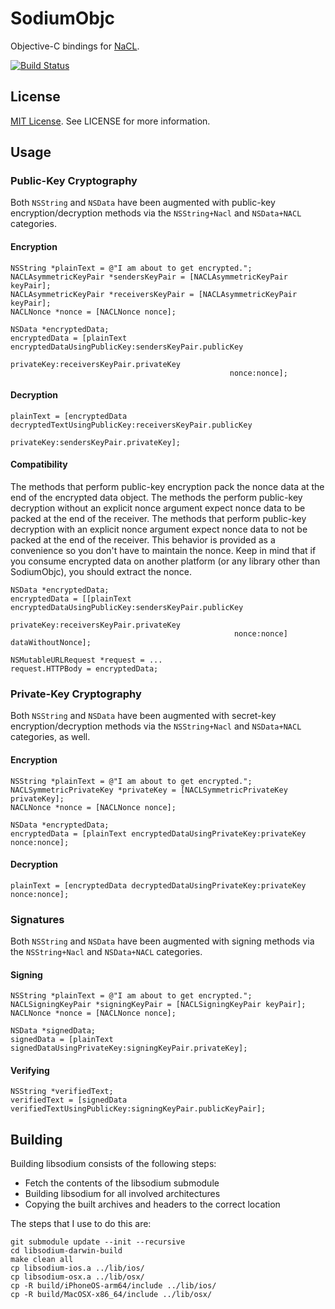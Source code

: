 # SodiumObjc

Objective-C bindings for [NaCL](http://nacl.cr.yp.to).

[![Build Status](https://travis-ci.org/Tabbedout/SodiumObjc.svg)](https://travis-ci.org/Tabbedout/SodiumObjc)

## License

[MIT License](https://tldrlegal.com/license/mit-license). See LICENSE for more information.

## Usage

### Public-Key Cryptography

Both `NSString` and `NSData` have been augmented with public-key encryption/decryption
methods via the `NSString+Nacl` and `NSData+NACL` categories.

#### Encryption

    NSString *plainText = @"I am about to get encrypted.";
    NACLAsymmetricKeyPair *sendersKeyPair = [NACLAsymmetricKeyPair keyPair];
    NACLAsymmetricKeyPair *receiversKeyPair = [NACLAsymmetricKeyPair keyPair];
    NACLNonce *nonce = [NACLNonce nonce];

    NSData *encryptedData;
    encryptedData = [plainText encryptedDataUsingPublicKey:sendersKeyPair.publicKey
                                                privateKey:receiversKeyPair.privateKey
                                                     nonce:nonce];


#### Decryption

    plainText = [encryptedData decryptedTextUsingPublicKey:receiversKeyPair.publicKey
                                                privateKey:sendersKeyPair.privateKey];

#### Compatibility

The methods that perform public-key encryption pack the nonce data at the end of the
encrypted data object. The methods the perform public-key decryption without an
explicit nonce argument expect nonce data to be packed at the end of the receiver.
The methods that perform public-key decryption with an explicit nonce argument expect
nonce data to not be packed at the end of the receiver. This behavior is provided as a
convenience so you don't have to maintain the nonce. Keep in mind that if you consume
encrypted data on another platform (or any library other than SodiumObjc), you should
extract the nonce.

    NSData *encryptedData;
    encryptedData = [[plainText encryptedDataUsingPublicKey:sendersKeyPair.publicKey
                                                 privateKey:receiversKeyPair.privateKey
                                                      nonce:nonce] dataWithoutNonce];

    NSMutableURLRequest *request = ...
    request.HTTPBody = encryptedData;

### Private-Key Cryptography

Both `NSString` and `NSData` have been augmented with secret-key encryption/decryption
methods via the `NSString+Nacl` and `NSData+NACL` categories, as well.

#### Encryption

    NSString *plainText = @"I am about to get encrypted.";
    NACLSymmetricPrivateKey *privateKey = [NACLSymmetricPrivateKey privateKey];
    NACLNonce *nonce = [NACLNonce nonce];

    NSData *encryptedData;
    encryptedData = [plainText encryptedDataUsingPrivateKey:privateKey nonce:nonce];

#### Decryption

    plainText = [encryptedData decryptedDataUsingPrivateKey:privateKey nonce:nonce];

### Signatures

Both `NSString` and `NSData` have been augmented with signing methods via the
`NSString+Nacl` and `NSData+NACL` categories.

#### Signing

    NSString *plainText = @"I am about to get encrypted.";
    NACLSigningKeyPair *signingKeyPair = [NACLSigningKeyPair keyPair];
    NACLNonce *nonce = [NACLNonce nonce];

    NSData *signedData;
    signedData = [plainText signedDataUsingPrivateKey:signingKeyPair.privateKey];

#### Verifying

    NSString *verifiedText;
    verifiedText = [signedData verifiedTextUsingPublicKey:signingKeyPair.publicKeyPair];

## Building

Building libsodium consists of the following steps:

* Fetch the contents of the libsodium submodule
* Building libsodium for all involved architectures
* Copying the built archives and headers to the correct location

The steps that I use to do this are:

    git submodule update --init --recursive
    cd libsodium-darwin-build
    make clean all
    cp libsodium-ios.a ../lib/ios/
    cp libsodium-osx.a ../lib/osx/
    cp -R build/iPhoneOS-arm64/include ../lib/ios/
    cp -R build/MacOSX-x86_64/include ../lib/osx/
